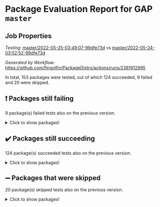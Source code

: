 # Package Evaluation Report for GAP `master`

## Job Properties

*Testing:* [master/2022-05-25-03:49:07-99dfe73d](https://github.com/fingolfin/PackageDistro/blob/data/reports/master/2022-05-25-03:49:07-99dfe73d) vs [master/2022-05-24-03:52:52-99dfe73d](https://github.com/fingolfin/PackageDistro/blob/data/reports/master/2022-05-24-03:52:52-99dfe73d)

*Generated by Workflow:* https://github.com/fingolfin/PackageDistro/actions/runs/2381912995

In total, 153 packages were tested, out of which 124 succeeded, 9 failed and 20 were skipped.

## :exclamation: Packages still failing

9 package(s) failed tests also on the previous version.
<details><summary>Click to show packages!</summary>

- fining 1.4.1 [(failure)](https://github.com/fingolfin/PackageDistro/runs/6585347392?check_suite_focus=true)
- francy 1.2.4 [(failure)](https://github.com/fingolfin/PackageDistro/runs/6585347694?check_suite_focus=true)
- hap 1.39 [(failure)](https://github.com/fingolfin/PackageDistro/runs/6585348356?check_suite_focus=true)
- normalizinterface 1.3.2 [(failure)](https://github.com/fingolfin/PackageDistro/runs/6585349578?check_suite_focus=true)
- packagemanager 1.2 [(failure)](https://github.com/fingolfin/PackageDistro/runs/6585349917?check_suite_focus=true)
- rcwa 4.6.4 [(failure)](https://github.com/fingolfin/PackageDistro/runs/6585350568?check_suite_focus=true)
- recog 1.3.2 [(failure)](https://github.com/fingolfin/PackageDistro/runs/6585350632?check_suite_focus=true)
- semigroups 4.0.0 [(failure)](https://github.com/fingolfin/PackageDistro/runs/6585350813?check_suite_focus=true)
- ugaly 4.0.2 [(failure)](https://github.com/fingolfin/PackageDistro/runs/6585351835?check_suite_focus=true)
</details>

## :heavy_check_mark: Packages still succeeding

124 package(s) succeeded tests also on the previous version.
<details><summary>Click to show packages!</summary>

- ace 5.4 [(success)](https://github.com/fingolfin/PackageDistro/runs/6585345057?check_suite_focus=true)
- aclib 1.3.2 [(success)](https://github.com/fingolfin/PackageDistro/runs/6585345136?check_suite_focus=true)
- agt 0.2 [(success)](https://github.com/fingolfin/PackageDistro/runs/6585345206?check_suite_focus=true)
- alnuth 3.2.1 [(success)](https://github.com/fingolfin/PackageDistro/runs/6585345283?check_suite_focus=true)
- anupq 3.2.6 [(success)](https://github.com/fingolfin/PackageDistro/runs/6585345351?check_suite_focus=true)
- atlasrep 2.1.2 [(success)](https://github.com/fingolfin/PackageDistro/runs/6585345437?check_suite_focus=true)
- autodoc 2022.03.10 [(success)](https://github.com/fingolfin/PackageDistro/runs/6585345525?check_suite_focus=true)
- automata 1.15 [(success)](https://github.com/fingolfin/PackageDistro/runs/6585345627?check_suite_focus=true)
- automgrp 1.3.2 [(success)](https://github.com/fingolfin/PackageDistro/runs/6585345699?check_suite_focus=true)
- autpgrp 1.10.2 [(success)](https://github.com/fingolfin/PackageDistro/runs/6585345740?check_suite_focus=true)
- cap 2022.05-05 [(success)](https://github.com/fingolfin/PackageDistro/runs/6585345819?check_suite_focus=true)
- caratinterface 2.3.3 [(success)](https://github.com/fingolfin/PackageDistro/runs/6585345866?check_suite_focus=true)
- cddinterface 2020.06.24 [(success)](https://github.com/fingolfin/PackageDistro/runs/6585345920?check_suite_focus=true)
- circle 1.6.5 [(success)](https://github.com/fingolfin/PackageDistro/runs/6585345964?check_suite_focus=true)
- classicpres 1.22 [(success)](https://github.com/fingolfin/PackageDistro/runs/6585346023?check_suite_focus=true)
- cohomolo 1.6.10 [(success)](https://github.com/fingolfin/PackageDistro/runs/6585346066?check_suite_focus=true)
- congruence 1.2.4 [(success)](https://github.com/fingolfin/PackageDistro/runs/6585346113?check_suite_focus=true)
- corelg 1.56 [(success)](https://github.com/fingolfin/PackageDistro/runs/6585346148?check_suite_focus=true)
- crime 1.6 [(success)](https://github.com/fingolfin/PackageDistro/runs/6585346197?check_suite_focus=true)
- crisp 1.4.5 [(success)](https://github.com/fingolfin/PackageDistro/runs/6585346253?check_suite_focus=true)
- crypting 0.10 [(success)](https://github.com/fingolfin/PackageDistro/runs/6585346303?check_suite_focus=true)
- cryst 4.1.24 [(success)](https://github.com/fingolfin/PackageDistro/runs/6585346401?check_suite_focus=true)
- crystcat 1.1.9 [(success)](https://github.com/fingolfin/PackageDistro/runs/6585346468?check_suite_focus=true)
- ctbllib 1.3.4 [(success)](https://github.com/fingolfin/PackageDistro/runs/6585346525?check_suite_focus=true)
- cubefree 1.19 [(success)](https://github.com/fingolfin/PackageDistro/runs/6585346588?check_suite_focus=true)
- curlinterface 2.2.2 [(success)](https://github.com/fingolfin/PackageDistro/runs/6585346677?check_suite_focus=true)
- cvec 2.7.5 [(success)](https://github.com/fingolfin/PackageDistro/runs/6585346757?check_suite_focus=true)
- datastructures 0.2.7 [(success)](https://github.com/fingolfin/PackageDistro/runs/6585346829?check_suite_focus=true)
- deepthought 1.0.5 [(success)](https://github.com/fingolfin/PackageDistro/runs/6585346889?check_suite_focus=true)
- design 1.7 [(success)](https://github.com/fingolfin/PackageDistro/runs/6585346950?check_suite_focus=true)
- difsets 2.3.1 [(success)](https://github.com/fingolfin/PackageDistro/runs/6585347029?check_suite_focus=true)
- digraphs 1.5.2 [(success)](https://github.com/fingolfin/PackageDistro/runs/6585347096?check_suite_focus=true)
- edim 1.3.5 [(success)](https://github.com/fingolfin/PackageDistro/runs/6585347134?check_suite_focus=true)
- example 4.3.1 [(success)](https://github.com/fingolfin/PackageDistro/runs/6585347176?check_suite_focus=true)
- factint 1.6.3 [(success)](https://github.com/fingolfin/PackageDistro/runs/6585347212?check_suite_focus=true)
- ferret 1.0.7 [(success)](https://github.com/fingolfin/PackageDistro/runs/6585347282?check_suite_focus=true)
- fga 1.4.0 [(success)](https://github.com/fingolfin/PackageDistro/runs/6585347326?check_suite_focus=true)
- float 1.0.3 [(success)](https://github.com/fingolfin/PackageDistro/runs/6585347444?check_suite_focus=true)
- format 1.4.3 [(success)](https://github.com/fingolfin/PackageDistro/runs/6585347484?check_suite_focus=true)
- forms 1.2.7 [(success)](https://github.com/fingolfin/PackageDistro/runs/6585347536?check_suite_focus=true)
- fplsa 1.2.5 [(success)](https://github.com/fingolfin/PackageDistro/runs/6585347570?check_suite_focus=true)
- fr 2.4.8 [(success)](https://github.com/fingolfin/PackageDistro/runs/6585347614?check_suite_focus=true)
- fwtree 1.3 [(success)](https://github.com/fingolfin/PackageDistro/runs/6585347750?check_suite_focus=true)
- gbnp 1.0.5 [(success)](https://github.com/fingolfin/PackageDistro/runs/6585347784?check_suite_focus=true)
- generalizedmorphismsforcap 2022.05-01 [(success)](https://github.com/fingolfin/PackageDistro/runs/6585347833?check_suite_focus=true)
- genss 1.6.6 [(success)](https://github.com/fingolfin/PackageDistro/runs/6585347883?check_suite_focus=true)
- gradedringforhomalg 2022.03-01 [(success)](https://github.com/fingolfin/PackageDistro/runs/6585347941?check_suite_focus=true)
- grape 4.8.5 [(success)](https://github.com/fingolfin/PackageDistro/runs/6585347989?check_suite_focus=true)
- groupoids 1.69 [(success)](https://github.com/fingolfin/PackageDistro/runs/6585348041?check_suite_focus=true)
- grpconst 2.6.2 [(success)](https://github.com/fingolfin/PackageDistro/runs/6585348110?check_suite_focus=true)
- guarana 0.96.3 [(success)](https://github.com/fingolfin/PackageDistro/runs/6585348161?check_suite_focus=true)
- guava 3.16 [(success)](https://github.com/fingolfin/PackageDistro/runs/6585348244?check_suite_focus=true)
- hapcryst 0.1.14 [(success)](https://github.com/fingolfin/PackageDistro/runs/6585348428?check_suite_focus=true)
- hecke 1.5.3 [(success)](https://github.com/fingolfin/PackageDistro/runs/6585348474?check_suite_focus=true)
- help 3.5 [(success)](https://github.com/fingolfin/PackageDistro/runs/6585348522?check_suite_focus=true)
- idrel 2.43 [(success)](https://github.com/fingolfin/PackageDistro/runs/6585348567?check_suite_focus=true)
- images 1.3.1 [(success)](https://github.com/fingolfin/PackageDistro/runs/6585348603?check_suite_focus=true)
- intpic 0.2.4 [(success)](https://github.com/fingolfin/PackageDistro/runs/6585348643?check_suite_focus=true)
- io 4.7.2 [(success)](https://github.com/fingolfin/PackageDistro/runs/6585348684?check_suite_focus=true)
- irredsol 1.4.3 [(success)](https://github.com/fingolfin/PackageDistro/runs/6585348725?check_suite_focus=true)
- json 2.1.0 [(success)](https://github.com/fingolfin/PackageDistro/runs/6585348767?check_suite_focus=true)
- jupyterkernel 1.4.1 [(success)](https://github.com/fingolfin/PackageDistro/runs/6585348800?check_suite_focus=true)
- jupyterviz 1.5.1 [(success)](https://github.com/fingolfin/PackageDistro/runs/6585348838?check_suite_focus=true)
- kan 1.34 [(success)](https://github.com/fingolfin/PackageDistro/runs/6585348874?check_suite_focus=true)
- kbmag 1.5.9 [(success)](https://github.com/fingolfin/PackageDistro/runs/6585348904?check_suite_focus=true)
- laguna 3.9.5 [(success)](https://github.com/fingolfin/PackageDistro/runs/6585348951?check_suite_focus=true)
- liealgdb 2.2.1 [(success)](https://github.com/fingolfin/PackageDistro/runs/6585348992?check_suite_focus=true)
- liepring 2.6 [(success)](https://github.com/fingolfin/PackageDistro/runs/6585349021?check_suite_focus=true)
- liering 2.4.2 [(success)](https://github.com/fingolfin/PackageDistro/runs/6585349061?check_suite_focus=true)
- linearalgebraforcap 2022.05-03 [(success)](https://github.com/fingolfin/PackageDistro/runs/6585349098?check_suite_focus=true)
- loops 3.4.1 [(success)](https://github.com/fingolfin/PackageDistro/runs/6585349141?check_suite_focus=true)
- lpres 1.0.3 [(success)](https://github.com/fingolfin/PackageDistro/runs/6585349174?check_suite_focus=true)
- majoranaalgebras 1.4 [(success)](https://github.com/fingolfin/PackageDistro/runs/6585349204?check_suite_focus=true)
- mapclass 1.4.5 [(success)](https://github.com/fingolfin/PackageDistro/runs/6585349253?check_suite_focus=true)
- matgrp 0.64 [(success)](https://github.com/fingolfin/PackageDistro/runs/6585349302?check_suite_focus=true)
- modisom 2.5.2 [(success)](https://github.com/fingolfin/PackageDistro/runs/6585349336?check_suite_focus=true)
- modulepresentationsforcap 2022.05-02 [(success)](https://github.com/fingolfin/PackageDistro/runs/6585349371?check_suite_focus=true)
- monoidalcategories 2022.05-02 [(success)](https://github.com/fingolfin/PackageDistro/runs/6585349399?check_suite_focus=true)
- nconvex 2020.11-04 [(success)](https://github.com/fingolfin/PackageDistro/runs/6585349438?check_suite_focus=true)
- nilmat 1.4.1 [(success)](https://github.com/fingolfin/PackageDistro/runs/6585349488?check_suite_focus=true)
- nock 1.5 [(success)](https://github.com/fingolfin/PackageDistro/runs/6585349525?check_suite_focus=true)
- nq 2.5.8 [(success)](https://github.com/fingolfin/PackageDistro/runs/6585349630?check_suite_focus=true)
- numericalsgps 1.3.0 [(success)](https://github.com/fingolfin/PackageDistro/runs/6585349688?check_suite_focus=true)
- openmath 11.5.1 [(success)](https://github.com/fingolfin/PackageDistro/runs/6585349753?check_suite_focus=true)
- orb 4.8.4 [(success)](https://github.com/fingolfin/PackageDistro/runs/6585349850?check_suite_focus=true)
- patternclass 2.4.2 [(success)](https://github.com/fingolfin/PackageDistro/runs/6585350018?check_suite_focus=true)
- permut 2.0.4 [(success)](https://github.com/fingolfin/PackageDistro/runs/6585350084?check_suite_focus=true)
- polenta 1.3.10 [(success)](https://github.com/fingolfin/PackageDistro/runs/6585350158?check_suite_focus=true)
- polymaking 0.8.6 [(success)](https://github.com/fingolfin/PackageDistro/runs/6585350223?check_suite_focus=true)
- primgrp 3.4.2 [(success)](https://github.com/fingolfin/PackageDistro/runs/6585350284?check_suite_focus=true)
- profiling 2.5.0 [(success)](https://github.com/fingolfin/PackageDistro/runs/6585350368?check_suite_focus=true)
- qpa 1.33 [(success)](https://github.com/fingolfin/PackageDistro/runs/6585350422?check_suite_focus=true)
- quagroup 1.8.3 [(success)](https://github.com/fingolfin/PackageDistro/runs/6585350474?check_suite_focus=true)
- radiroot 2.9 [(success)](https://github.com/fingolfin/PackageDistro/runs/6585350533?check_suite_focus=true)
- rds 1.8 [(success)](https://github.com/fingolfin/PackageDistro/runs/6585350605?check_suite_focus=true)
- repndecomp 1.2.1 [(success)](https://github.com/fingolfin/PackageDistro/runs/6585350651?check_suite_focus=true)
- repsn 3.1.0 [(success)](https://github.com/fingolfin/PackageDistro/runs/6585350681?check_suite_focus=true)
- resclasses 4.7.2 [(success)](https://github.com/fingolfin/PackageDistro/runs/6585350719?check_suite_focus=true)
- scscp 2.3.1 [(success)](https://github.com/fingolfin/PackageDistro/runs/6585350754?check_suite_focus=true)
- sglppow 2.2 [(success)](https://github.com/fingolfin/PackageDistro/runs/6585350887?check_suite_focus=true)
- sgpviz 0.999.5 [(success)](https://github.com/fingolfin/PackageDistro/runs/6585350950?check_suite_focus=true)
- simpcomp 2.1.14 [(success)](https://github.com/fingolfin/PackageDistro/runs/6585351032?check_suite_focus=true)
- singular 2020.12.18 [(success)](https://github.com/fingolfin/PackageDistro/runs/6585351104?check_suite_focus=true)
- sla 1.5.3 [(success)](https://github.com/fingolfin/PackageDistro/runs/6585351181?check_suite_focus=true)
- smallgrp 1.5 [(success)](https://github.com/fingolfin/PackageDistro/runs/6585351253?check_suite_focus=true)
- smallsemi 0.6.13 [(success)](https://github.com/fingolfin/PackageDistro/runs/6585351313?check_suite_focus=true)
- sonata 2.9.4 [(success)](https://github.com/fingolfin/PackageDistro/runs/6585351397?check_suite_focus=true)
- sophus 1.25 [(success)](https://github.com/fingolfin/PackageDistro/runs/6585351453?check_suite_focus=true)
- spinsym 1.5.2 [(success)](https://github.com/fingolfin/PackageDistro/runs/6585351508?check_suite_focus=true)
- symbcompcc 1.3.2 [(success)](https://github.com/fingolfin/PackageDistro/runs/6585351549?check_suite_focus=true)
- thelma 1.3 [(success)](https://github.com/fingolfin/PackageDistro/runs/6585351596?check_suite_focus=true)
- tomlib 1.2.9 [(success)](https://github.com/fingolfin/PackageDistro/runs/6585351704?check_suite_focus=true)
- toric 1.9.5 [(success)](https://github.com/fingolfin/PackageDistro/runs/6585351754?check_suite_focus=true)
- transgrp 3.6.2 [(success)](https://github.com/fingolfin/PackageDistro/runs/6585351788?check_suite_focus=true)
- unipot 1.5 [(success)](https://github.com/fingolfin/PackageDistro/runs/6585351904?check_suite_focus=true)
- unitlib 4.1.0 [(success)](https://github.com/fingolfin/PackageDistro/runs/6585351946?check_suite_focus=true)
- utils 0.72 [(success)](https://github.com/fingolfin/PackageDistro/runs/6585351981?check_suite_focus=true)
- uuid 0.7 [(success)](https://github.com/fingolfin/PackageDistro/runs/6585352023?check_suite_focus=true)
- walrus 0.9991 [(success)](https://github.com/fingolfin/PackageDistro/runs/6585352069?check_suite_focus=true)
- wedderga 4.10.2 [(success)](https://github.com/fingolfin/PackageDistro/runs/6585352108?check_suite_focus=true)
- xmod 2.88 [(success)](https://github.com/fingolfin/PackageDistro/runs/6585352150?check_suite_focus=true)
- xmodalg 1.22 [(success)](https://github.com/fingolfin/PackageDistro/runs/6585352183?check_suite_focus=true)
- yangbaxter 0.10.0 [(success)](https://github.com/fingolfin/PackageDistro/runs/6585352245?check_suite_focus=true)
- zeromqinterface 0.13 [(success)](https://github.com/fingolfin/PackageDistro/runs/6585352327?check_suite_focus=true)
</details>

## :heavy_minus_sign: Packages that were skipped

20 package(s) skipped tests also on the previous version.
<details><summary>Click to show packages!</summary>

- 4ti2interface 2022.03-01 [(skipped)](https://github.com/fingolfin/PackageDistro/runs/6585280922?check_suite_focus=true)
- browse 1.8.14 [(skipped)](https://github.com/fingolfin/PackageDistro/runs/6585280922?check_suite_focus=true)
- examplesforhomalg 2022.03-01 [(skipped)](https://github.com/fingolfin/PackageDistro/runs/6585280922?check_suite_focus=true)
- gapdoc 1.6.5 [(skipped)](https://github.com/fingolfin/PackageDistro/runs/6585280922?check_suite_focus=true)
- gauss 2022.03-01 [(skipped)](https://github.com/fingolfin/PackageDistro/runs/6585280922?check_suite_focus=true)
- gaussforhomalg 2022.03-01 [(skipped)](https://github.com/fingolfin/PackageDistro/runs/6585280922?check_suite_focus=true)
- gradedmodules 2022.03-01 [(skipped)](https://github.com/fingolfin/PackageDistro/runs/6585280922?check_suite_focus=true)
- homalg 2022.03-01 [(skipped)](https://github.com/fingolfin/PackageDistro/runs/6585280922?check_suite_focus=true)
- homalgtocas 2022.03-01 [(skipped)](https://github.com/fingolfin/PackageDistro/runs/6585280922?check_suite_focus=true)
- io_forhomalg 2022.03-01 [(skipped)](https://github.com/fingolfin/PackageDistro/runs/6585280922?check_suite_focus=true)
- itc 1.5.1 [(skipped)](https://github.com/fingolfin/PackageDistro/runs/6585280922?check_suite_focus=true)
- localizeringforhomalg 2022.03-01 [(skipped)](https://github.com/fingolfin/PackageDistro/runs/6585280922?check_suite_focus=true)
- matricesforhomalg 2022.04-01 [(skipped)](https://github.com/fingolfin/PackageDistro/runs/6585280922?check_suite_focus=true)
- modules 2022.03-01 [(skipped)](https://github.com/fingolfin/PackageDistro/runs/6585280922?check_suite_focus=true)
- polycyclic 2.16 [(skipped)](https://github.com/fingolfin/PackageDistro/runs/6585280922?check_suite_focus=true)
- ringsforhomalg 2022.04-01 [(skipped)](https://github.com/fingolfin/PackageDistro/runs/6585280922?check_suite_focus=true)
- sco 2022.03-01 [(skipped)](https://github.com/fingolfin/PackageDistro/runs/6585280922?check_suite_focus=true)
- toolsforhomalg 2022.04-03 [(skipped)](https://github.com/fingolfin/PackageDistro/runs/6585280922?check_suite_focus=true)
- toricvarieties 2022.03.23 [(skipped)](https://github.com/fingolfin/PackageDistro/runs/6585280922?check_suite_focus=true)
- xgap 4.31 [(skipped)](https://github.com/fingolfin/PackageDistro/runs/6585280922?check_suite_focus=true)
</details>

